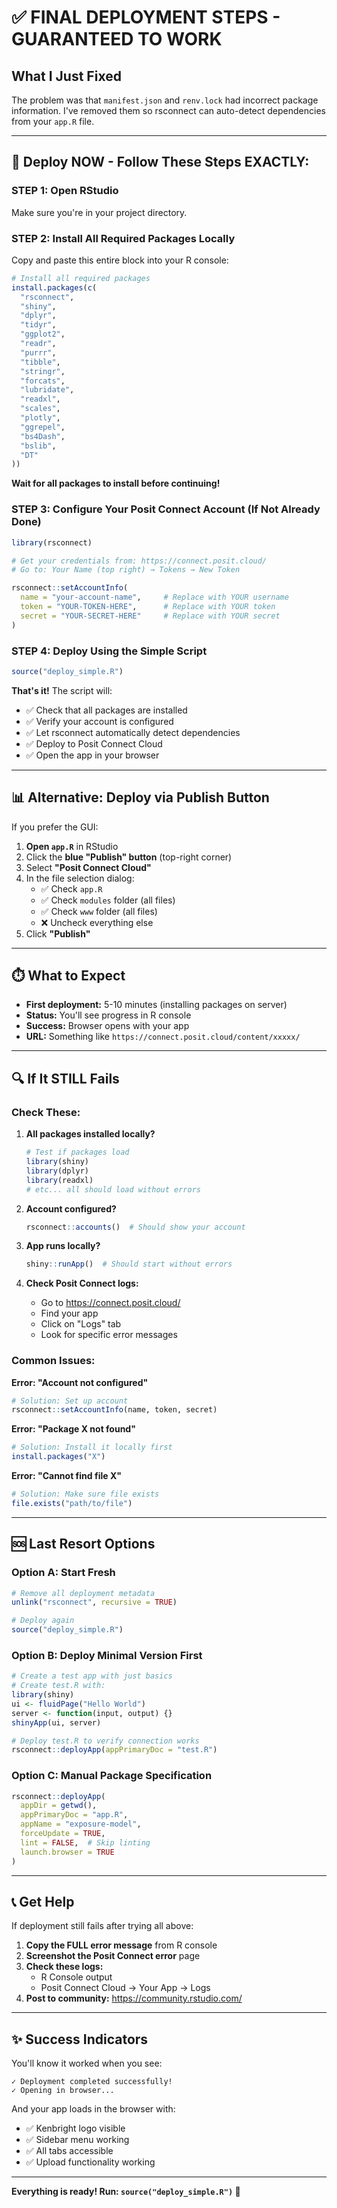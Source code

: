 # ✅ FINAL DEPLOYMENT STEPS - GUARANTEED TO WORK

## What I Just Fixed

The problem was that `manifest.json` and `renv.lock` had incorrect package information. 
I've removed them so rsconnect can auto-detect dependencies from your `app.R` file.

---

## 🚀 Deploy NOW - Follow These Steps EXACTLY:

### **STEP 1: Open RStudio**
Make sure you're in your project directory.

### **STEP 2: Install All Required Packages Locally**

Copy and paste this entire block into your R console:

```r
# Install all required packages
install.packages(c(
  "rsconnect",
  "shiny", 
  "dplyr", 
  "tidyr", 
  "ggplot2", 
  "readr", 
  "purrr", 
  "tibble", 
  "stringr", 
  "forcats", 
  "lubridate",
  "readxl", 
  "scales", 
  "plotly", 
  "ggrepel", 
  "bs4Dash", 
  "bslib", 
  "DT"
))
```

**Wait for all packages to install before continuing!**

### **STEP 3: Configure Your Posit Connect Account** (If Not Already Done)

```r
library(rsconnect)

# Get your credentials from: https://connect.posit.cloud/
# Go to: Your Name (top right) → Tokens → New Token

rsconnect::setAccountInfo(
  name = "your-account-name",     # Replace with YOUR username
  token = "YOUR-TOKEN-HERE",      # Replace with YOUR token
  secret = "YOUR-SECRET-HERE"     # Replace with YOUR secret
)
```

### **STEP 4: Deploy Using the Simple Script**

```r
source("deploy_simple.R")
```

**That's it!** The script will:
- ✅ Check that all packages are installed
- ✅ Verify your account is configured
- ✅ Let rsconnect automatically detect dependencies
- ✅ Deploy to Posit Connect Cloud
- ✅ Open the app in your browser

---

## 📊 Alternative: Deploy via Publish Button

If you prefer the GUI:

1. **Open `app.R`** in RStudio
2. Click the **blue "Publish" button** (top-right corner)
3. Select **"Posit Connect Cloud"**
4. In the file selection dialog:
   - ✅ Check `app.R`
   - ✅ Check `modules` folder (all files)
   - ✅ Check `www` folder (all files)
   - ❌ Uncheck everything else
5. Click **"Publish"**

---

## ⏱️ What to Expect

- **First deployment:** 5-10 minutes (installing packages on server)
- **Status:** You'll see progress in R console
- **Success:** Browser opens with your app
- **URL:** Something like `https://connect.posit.cloud/content/xxxxx/`

---

## 🔍 If It STILL Fails

### Check These:

1. **All packages installed locally?**
   ```r
   # Test if packages load
   library(shiny)
   library(dplyr)
   library(readxl)
   # etc... all should load without errors
   ```

2. **Account configured?**
   ```r
   rsconnect::accounts()  # Should show your account
   ```

3. **App runs locally?**
   ```r
   shiny::runApp()  # Should start without errors
   ```

4. **Check Posit Connect logs:**
   - Go to https://connect.posit.cloud/
   - Find your app
   - Click on "Logs" tab
   - Look for specific error messages

### Common Issues:

**Error: "Account not configured"**
```r
# Solution: Set up account
rsconnect::setAccountInfo(name, token, secret)
```

**Error: "Package X not found"**
```r
# Solution: Install it locally first
install.packages("X")
```

**Error: "Cannot find file X"**
```r
# Solution: Make sure file exists
file.exists("path/to/file")
```

---

## 🆘 Last Resort Options

### Option A: Start Fresh
```r
# Remove all deployment metadata
unlink("rsconnect", recursive = TRUE)

# Deploy again
source("deploy_simple.R")
```

### Option B: Deploy Minimal Version First
```r
# Create a test app with just basics
# Create test.R with:
library(shiny)
ui <- fluidPage("Hello World")
server <- function(input, output) {}
shinyApp(ui, server)

# Deploy test.R to verify connection works
rsconnect::deployApp(appPrimaryDoc = "test.R")
```

### Option C: Manual Package Specification
```r
rsconnect::deployApp(
  appDir = getwd(),
  appPrimaryDoc = "app.R",
  appName = "exposure-model",
  forceUpdate = TRUE,
  lint = FALSE,  # Skip linting
  launch.browser = TRUE
)
```

---

## 📞 Get Help

If deployment still fails after trying all above:

1. **Copy the FULL error message** from R console
2. **Screenshot the Posit Connect error** page
3. **Check these logs:**
   - R Console output
   - Posit Connect Cloud → Your App → Logs
4. **Post to community:** https://community.rstudio.com/

---

## ✨ Success Indicators

You'll know it worked when you see:

```
✓ Deployment completed successfully!
✓ Opening in browser...
```

And your app loads in the browser with:
- ✅ Kenbright logo visible
- ✅ Sidebar menu working
- ✅ All tabs accessible
- ✅ Upload functionality working

---

**Everything is ready! Run: `source("deploy_simple.R")` 🚀**
